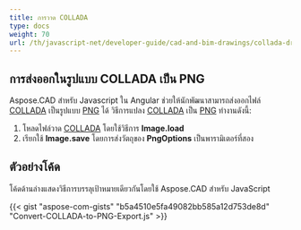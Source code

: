 ```yaml
---
title: การวาด COLLADA
type: docs
weight: 70
url: /th/javascript-net/developer-guide/cad-and-bim-drawings/collada-drawings/
---
```


## **การส่งออกในรูปแบบ COLLADA เป็น PNG**

Aspose.CAD สำหรับ Javascript ใน Angular ช่วยให้นักพัฒนาสามารถส่งออกไฟล์ [COLLADA](https://docs.fileformat.com/3d/dae/) เป็นรูปแบบ [PNG](https://docs.fileformat.com/image/png/) ได้
วิธีการแปลง [COLLADA](https://docs.fileformat.com/3d/dae/) เป็น [PNG](https://docs.fileformat.com/image/png/) ทำงานดังนี้:

1. โหลดไฟล์วาด [COLLADA](https://docs.fileformat.com/3d/dae/) โดยใช้วิธีการ **Image.load**
1. เรียกใช้ **Image.save** โดยการส่งวัตถุของ **PngOptions** เป็นพารามิเตอร์ที่สอง

## ตัวอย่างโค้ด

โค้ดด้านล่างแสดงวิธีการบรรลุเป้าหมายเดียวกันโดยใช้ Aspose.CAD สำหรับ JavaScript

{{< gist "aspose-com-gists" "b5a4510e5fa49082bb585a12d753de8d" "Convert-COLLADA-to-PNG-Export.js" >}}
